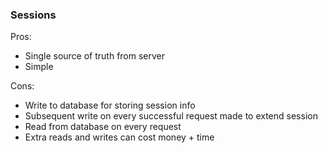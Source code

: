 ### Sessions

Pros:
* Single source of truth from server
* Simple

Cons:
* Write to database for storing session info
* Subsequent write on every successful request made to extend session
* Read from database on every request
* Extra reads and writes can cost money + time
